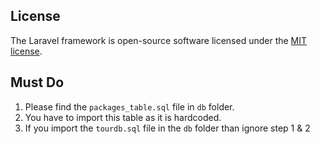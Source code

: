 ## License

The Laravel framework is open-source software licensed under the [MIT license](https://opensource.org/licenses/MIT).

## Must Do
1. Please find the `packages_table.sql` file in `db` folder.
2. You have to import this table as it is hardcoded.
3. If you import the `tourdb.sql` file in the `db` folder than ignore step 1 & 2
